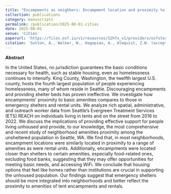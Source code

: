 ```yaml
---
title: "Encampments as neighbors: Encampment location and proximity to amenities among Seattle, WA’s unhoused population"
collection: publications
category: manuscripts
permalink: /publication/2025-08-01-cities
date: 2025-08-01
venue: 'Cities'
paperurl: 'https://files.osf.io/v1/resources/52hfx_v1/providers/osfstorage/672935b3db51eedd9cbaa3e1?action=download&direct&version=1'
citation: 'Sutton, A., Walker, W., Hagopian, A., Almquist, Z.W. (accepted). <a href="">Encampments as neighbors: Encampment location and proximity to amenities among Seattle, WA’s unhoused population</a>. <i>Cities</i>.'
---
```



**Abstract**

In the United States, no jurisdiction guarantees the basic conditions necessary for health, such as stable housing, even as homelessness continues to intensify. King County, Washington, the twelfth largest U.S. county, hosts the fourth largest population of people experiencing homelessness, many of whom reside in Seattle. Discouraging encampments and providing shelter beds has proven ineffective. We investigate how encampments' proximity to basic amenities compares to those in emergency shelters and rental units. We analyze rich spatial, administrative, and outreach worker data from Seattle’s Evergreen Treatment Services (ETS) REACH on individuals living in tents and on the street from 2016 to 2022. We discuss the implications of providing effective support for people living unhoused and provide, to our knowledge, the most comprehensive and recent study of neighborhood amenities proximity among the unsheltered population in Seattle, WA. We find that, in most neighborhoods, encampment locations were similarly located in proximity to a range of amenities as were rental units. Additionally, encampments were located closer than shelters to certain amenities, especially food-related ones, excluding food banks, suggesting that they may offer opportunities for meeting basic needs, and accessing WiFi. We conclude that housing options that feel like homes rather than institutions are crucial in supporting the unhoused population. Our findings suggest that emergency shelters should be more integrated into neighborhoods and better reflect the proximity to amenities of tent encampments and rentals.
